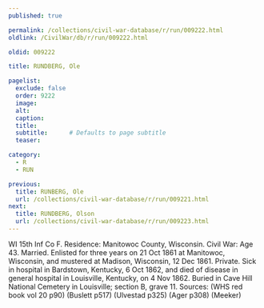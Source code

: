 ```yaml
---
published: true

permalink: /collections/civil-war-database/r/run/009222.html
oldlink: /CivilWar/db/r/run/009222.html

oldid: 009222

title: RUNDBERG, Ole

pagelist:
  exclude: false
  order: 9222
  image: 
  alt:
  caption:
  title:
  subtitle:      # Defaults to page subtitle
  teaser:

category: 
  - R 
  - RUN

previous:
  title: RUNBERG, Ole
  url: /collections/civil-war-database/r/run/009221.html  
next:
  title: RUNDBERG, Olson
  url: /collections/civil-war-database/r/run/009223.html   
---
```

WI 15th Inf Co F. Residence: Manitowoc County, Wisconsin. Civil War: Age 43. Married. Enlisted for three years on 21 Oct 1861 at Manitowoc, Wisconsin, and mustered at Madison, Wisconsin, 12 Dec 1861. Private. Sick in hospital in Bardstown, Kentucky, 6 Oct 1862, and died of disease in general hospital in Louisville, Kentucky, on 4 Nov 1862. Buried in Cave Hill National Cemetery in Louisville; section B, grave 11. Sources: (WHS red book vol 20 p90) (Buslett p517) (Ulvestad p325) (Ager p308) (Meeker)